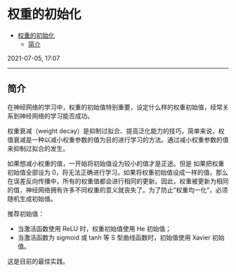 # 权重的初始化

- [权重的初始化](#权重的初始化)
  - [简介](#简介)

2021-07-05, 17:07
***

## 简介

在神经网络的学习中，权重的初始值特别重要，设定什么样的权重初始值，经常关系到神经网络的学习能否成功。

权重衰减（weight decay）是抑制过拟合、提高泛化能力的技巧，简单来说，权值衰减是一种以减小权重参数的值为目的进行学习的方法。通过减小权重参数的值来抑制过拟合的发生。

如果想减小权重的值，一开始将初始值设为较小的值才是正途。但是 如果把权重初始值全部设为 0，将无法正确进行学习。如果将权重初始值设成一样的值，那么在误差反向传播中，所有的权重值都会进行相同的更新。因此，权重被更新为相同的值，神经网络拥有许多不同权重的意义就丧失了。为了防止“权重均一化”，必须随机生成初始值。

推荐初始值：

- 当激活函数使用 ReLU 时，权重初始值使用 He 初始值；
- 当激活函数为 sigmoid 或 tanh 等 S 型曲线函数时，初始值使用 Xavier 初始值。

这是目前的最佳实践。
